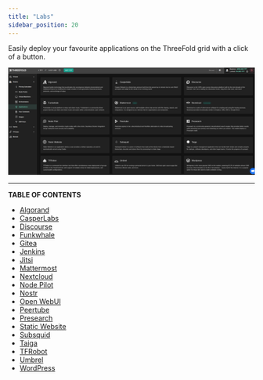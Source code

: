 ```yaml
---
title: "Labs"
sidebar_position: 20
---
```




Easily deploy your favourite applications on the ThreeFold grid with a click of a button.

![](./img/applications_landing.png)

***

**TABLE OF CONTENTS**

- [Algorand](algorand)
- [CasperLabs](casper)
- [Discourse](discourse)
- [Funkwhale](funkwhale)
- [Gitea](gitea)
- [Jenkins](jenkins)
- [Jitsi](jitsi)
- [Mattermost](mattermost)
- [Nextcloud](nextcloud)
- [Node Pilot](nodepilot)
- [Nostr](nostr)
- [Open WebUI](openwebui)
- [Peertube](peertube)
- [Presearch](presearch)
- [Static Website](static_website)
- [Subsquid](subsquid)
- [Taiga](taiga)
- [TFRobot](tfrobot/tfrobot)
- [Umbrel](umbrel)
- [WordPress](wordpress)